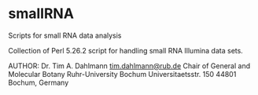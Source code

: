 # smallRNA
Scripts for small RNA data analysis

Collection of Perl 5.26.2 script for handling small RNA Illumina data sets.

AUTHOR: 
Dr. Tim A. Dahlmann
tim.dahlmann@rub.de
Chair of General and Molecular Botany
Ruhr-University Bochum
Universitaetsstr. 150
44801 Bochum, Germany
